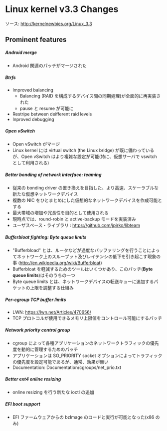 
# Linux kernel v3.3 Changes

ソース: http://kernelnewbies.org/Linux_3.3

## Prominent features

##### Android merge
* Android 関連のパッチがマージされた

##### Btrfs
* Improved balancing
  * Balancing (RAID を構成するデバイス間の同期処理)が全面的に再実装された
  * pause と resume が可能に
* Restripe between deifferent raid levels
* Inproved debugging

##### Open vSwitch
* Open vSwitch がマージ
* Linux kernel には virtual switch (the Linux bridge) が既に備わっているが、Open vSwitch はより複雑な設定が可能(特に、仮想サーバで vswitch として利用される)

##### Better bonding of network interface: teaming
* 従来の bonding driver の置き換えを目指した、より高速、スケーラブルな新たな仮想ネットワークデバイス
* 複数の NIC をひとまとめにした仮想的なネットワークデバイスを作成可能とする
* 最大帯域の増加や冗長性を目的として使用される
* 現時点では、round-robin と active-backup モードを実装済み
* ユーザスペース・ライブラリ : https://github.com/jpirko/libteam

##### Bufferbloat fighting: Byte queue limits
* "Bufferbload" とは、ルータなどが過度なバッファリングを行うことによってネットワーク上のスループット及びレイテンシの低下を引き起こす現象の事
(http://en.wikipedia.org/wiki/Bufferbloat)
* Bufferbloat を軽減するためのツールはいくつかあり、このパッチ(**Byte queue limits**)はそのうちの一つ
* Byte queue limits とは、ネットワークデバイスの転送キューに追加するパケットの上限を調整する仕組み

##### Per-cgroup TCP buffer limits
* LWN: https://lwn.net/Articles/470656/
* TCP プロトコルが使用できるメモリ上限値をコントロール可能にするパッチ

##### Network priority control group
* cgroup によって各種アプリケーションのネットワークトラフィックの優先度を動的に管理するためのパッチ
* アプリケーションは SO_PRIORITY socket オプションによってトラフィックの優先度を設定可能であるが、通常、効果が無い
* Documentation: Documentation/cgroups/net_prio.txt

##### Better ext4 online resizing
* online resizing を行う新たな ioctl の追加

##### EFI boot support
* EFI ファームウェアからの bzImage のロードと実行が可能となった(x86 のみ)

